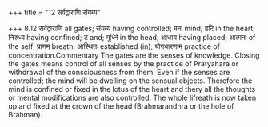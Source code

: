 +++
title = "12 सर्वद्वाराणि संयम्य"

+++
8.12 सर्वद्वाराणि all gates; संयम्य having controlled; मनः mind; हृदि in
the heart; निरुध्य having confined; ट and; मूर्ध्नि in the head; आधाय
having placed; आत्मनः of the self; प्राणम् breath; आस्थितः established
(in); योगधारणाम् practice of concentration.Commentary The gates are the
senses of knowledge. Closing the gates means control of all senses by
the practice of Pratyahara or withdrawal of the consciousness from them.
Even if the senses are controlled; the mind will be dwelling on the
sensual objects. Therefore the mind is confined or fixed in the lotus of
the heart and thery all the thoughts or mental modifications are also
controlled. The whole lifreath is now taken up and fixed at the crown of
the head (Brahmarandhra or the hole of Brahman).
